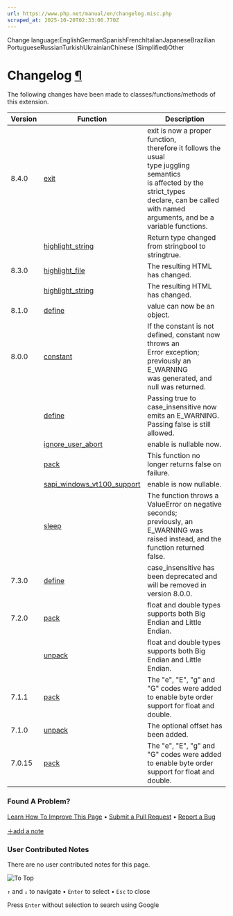 ```yaml
---
url: https://www.php.net/manual/en/changelog.misc.php
scraped_at: 2025-10-20T02:33:06.770Z
---
```


Change language:EnglishGermanSpanishFrenchItalianJapaneseBrazilian PortugueseRussianTurkishUkrainianChinese (Simplified)Other

# Changelog [¶](https://www.php.net/manual/en/changelog.misc.php\#changelog.misc)

The following changes have been made to classes/functions/methods of this extension.

| Version | Function | Description |
| --- | --- | --- |
| 8.4.0 | [exit](https://www.php.net/manual/en/function.exit.php) | exit is now a proper function,<br> therefore it follows the usual<br> type juggling semantics<br> is affected by the<br> strict\_types<br> declare, can be called with named arguments, and be a<br> variable functions. |
|  | [highlight\_string](https://www.php.net/manual/en/function.highlight-string.php) | Return type changed from stringbool to stringtrue. |
| 8.3.0 | [highlight\_file](https://www.php.net/manual/en/function.highlight-file.php) | The resulting HTML has changed. |
|  | [highlight\_string](https://www.php.net/manual/en/function.highlight-string.php) | The resulting HTML has changed. |
| 8.1.0 | [define](https://www.php.net/manual/en/function.define.php) | value can now be an object. |
| 8.0.0 | [constant](https://www.php.net/manual/en/function.constant.php) | If the constant is not defined, constant now throws an<br> Error exception; previously an E\_WARNING<br> was generated, and null was returned. |
|  | [define](https://www.php.net/manual/en/function.define.php) | Passing true to case\_insensitive now emits an E\_WARNING. Passing false is still allowed. |
|  | [ignore\_user\_abort](https://www.php.net/manual/en/function.ignore-user-abort.php) | enable is nullable now. |
|  | [pack](https://www.php.net/manual/en/function.pack.php) | This function no longer returns false on failure. |
|  | [sapi\_windows\_vt100\_support](https://www.php.net/manual/en/function.sapi-windows-vt100-support.php) | enable is now nullable. |
|  | [sleep](https://www.php.net/manual/en/function.sleep.php) | The function throws a ValueError on negative seconds;<br> previously, an E\_WARNING was raised instead, and the function returned false. |
| 7.3.0 | [define](https://www.php.net/manual/en/function.define.php) | case\_insensitive has been deprecated and will be removed in version 8.0.0. |
| 7.2.0 | [pack](https://www.php.net/manual/en/function.pack.php) | float and double types supports both Big Endian and Little Endian. |
|  | [unpack](https://www.php.net/manual/en/function.unpack.php) | float and double types supports both Big Endian and Little Endian. |
| 7.1.1 | [pack](https://www.php.net/manual/en/function.pack.php) | The "e", "E", "g" and "G" codes were added to enable byte order support for float and double. |
| 7.1.0 | [unpack](https://www.php.net/manual/en/function.unpack.php) | The optional offset has been added. |
| 7.0.15 | [pack](https://www.php.net/manual/en/function.pack.php) | The "e", "E", "g" and "G" codes were added to enable byte order support for float and double. |

### Found A Problem?

[Learn How To Improve This Page](https://github.com/php/doc-base/blob/master/README.md "This will take you to our contribution guidelines on GitHub")
•
[Submit a Pull Request](https://github.com/php/doc-en/blob/master/reference/misc/book.xml)
•
[Report a Bug](https://github.com/php/doc-en/issues/new?body=From%20manual%20page:%20https:%2F%2Fphp.net%2Fchangelog.misc%0A%0A---)

[＋add a note](https://www.php.net/manual/add-note.php?sect=changelog.misc&repo=en&redirect=https://www.php.net/manual/en/changelog.misc.php)

### User Contributed Notes

There are no user contributed notes for this page.

![To Top](https://www.php.net/images/to-top@2x.png)

`↑` and `↓` to navigate •
`Enter` to select •
`Esc` to close


Press `Enter` without
selection to search using Google